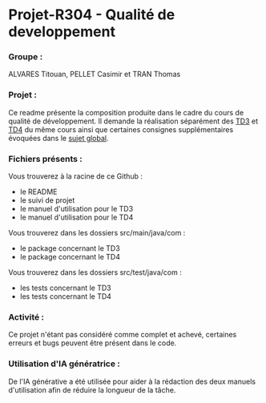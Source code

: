 # Projet-R304 - Qualité de developpement

### Groupe : 
ALVARES Titouan, PELLET Casimir et TRAN Thomas 

### Projet :
Ce readme présente la composition produite dans le cadre du cours de qualité de développement. Il demande la réalisation séparément des [TD3]([https://docs.framasoft.org/fr/grav/](https://mickael-martin-nevot.com/univ-amu/iut/but-informatique/qualite-de-developpement/s45-td3-java-cas-pratique.pdf)) et [TD4]([https://mickael-martin-nevot.com/univ-amu/iut/but-informatique/qualite-de-developpement/s45-td4-algorithmique-avancee.pdf]) du même cours ainsi que certaines consignes supplémentaires évoquées dans le [sujet global]([https://mickael-martin-nevot.com/univ-amu/iut/but-informatique/qualite-de-developpement/s45-projet.pdf]).

### Fichiers présents : 
Vous trouverez à la racine de ce Github :
* le README
* le suivi de projet
* le manuel d'utilisation pour le TD3
* le manuel d'utilisation pour le TD4

Vous trouverez dans les dossiers src/main/java/com : 
* le package concernant le TD3
* le package concernant le TD4

Vous trouverez dans les dossiers src/test/java/com : 
* les tests concernant le TD3
* les tests concernant le TD4

### Activité :
Ce projet n'étant pas considéré comme complet et achevé, certaines erreurs et bugs peuvent être présent dans le code.

### Utilisation d'IA génératrice :
De l'IA générative a été utilisée pour aider à la rédaction des deux manuels d'utilisation afin de réduire la longueur de la tâche.
